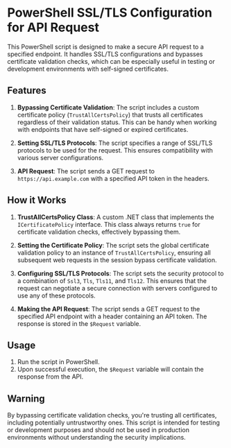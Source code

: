 # PowerShell SSL/TLS Configuration for API Request

This PowerShell script is designed to make a secure API request to a specified endpoint. It handles SSL/TLS configurations and bypasses certificate validation checks, which can be especially useful in testing or development environments with self-signed certificates.

## Features

1. **Bypassing Certificate Validation**: The script includes a custom certificate policy (`TrustAllCertsPolicy`) that trusts all certificates regardless of their validation status. This can be handy when working with endpoints that have self-signed or expired certificates.

2. **Setting SSL/TLS Protocols**: The script specifies a range of SSL/TLS protocols to be used for the request. This ensures compatibility with various server configurations.

3. **API Request**: The script sends a GET request to `https://api.example.com` with a specified API token in the headers.

## How it Works

1. **TrustAllCertsPolicy Class**: A custom .NET class that implements the `ICertificatePolicy` interface. This class always returns `true` for certificate validation checks, effectively bypassing them.

2. **Setting the Certificate Policy**: The script sets the global certificate validation policy to an instance of `TrustAllCertsPolicy`, ensuring all subsequent web requests in the session bypass certificate validation.

3. **Configuring SSL/TLS Protocols**: The script sets the security protocol to a combination of `Ssl3`, `Tls`, `Tls11`, and `Tls12`. This ensures that the request can negotiate a secure connection with servers configured to use any of these protocols.

4. **Making the API Request**: The script sends a GET request to the specified API endpoint with a header containing an API token. The response is stored in the `$Request` variable.

## Usage

1. Run the script in PowerShell.
2. Upon successful execution, the `$Request` variable will contain the response from the API.

## Warning

By bypassing certificate validation checks, you're trusting all certificates, including potentially untrustworthy ones. This script is intended for testing or development purposes and should not be used in production environments without understanding the security implications.
